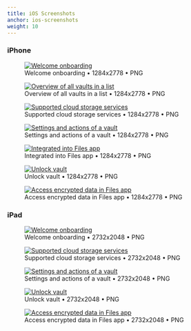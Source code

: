 ```yaml
---
title: iOS Screenshots
anchor: ios-screenshots
weight: 10
---
```

### iPhone

<div class="flex flex-wrap -mx-3">
  <div class="w-full px-3 md:w-1/2 lg:w-1/4">
    <figure class="rounded shadow bg-white text-center p-2">
      <a href="/presskit/iphone-screenshot-1.png"><img class="inline-block m-remover lazyload" data-src="/presskit/iphone-screenshot-1.png" alt="Welcome onboarding"/></a>
      <figcaption>Welcome onboarding • 1284x2778 • PNG</figcaption>
    </figure>
  </div>
  <div class="w-full px-3 md:w-1/2 lg:w-1/4">
    <figure class="rounded shadow bg-white text-center p-2">
      <a href="/presskit/iphone-screenshot-2.png"><img class="inline-block m-remover lazyload" data-src="/presskit/iphone-screenshot-2.png" alt="Overview of all vaults in a list"/></a>
      <figcaption>Overview of all vaults in a list • 1284x2778 • PNG</figcaption>
    </figure>
  </div>
  <div class="w-full px-3 md:w-1/2 lg:w-1/4">
    <figure class="rounded shadow bg-white text-center p-2">
      <a href="/presskit/iphone-screenshot-3.png"><img class="inline-block m-remover lazyload" data-src="/presskit/iphone-screenshot-3.png" alt="Supported cloud storage services"/></a>
      <figcaption>Supported cloud storage services • 1284x2778 • PNG</figcaption>
    </figure>
  </div>
  <div class="w-full px-3 md:w-1/2 lg:w-1/4">
    <figure class="rounded shadow bg-white text-center p-2">
      <a href="/presskit/iphone-screenshot-4.png"><img class="inline-block m-remover lazyload" data-src="/presskit/iphone-screenshot-4.png" alt="Settings and actions of a vault"/></a>
      <figcaption>Settings and actions of a vault • 1284x2778 • PNG</figcaption>
    </figure>
  </div>
  <div class="w-full px-3 md:w-1/2 lg:w-1/4">
    <figure class="rounded shadow bg-white text-center p-2">
      <a href="/presskit/iphone-screenshot-5.png"><img class="inline-block m-remover lazyload" data-src="/presskit/iphone-screenshot-5.png" alt="Integrated into Files app"/></a>
      <figcaption>Integrated into Files app • 1284x2778 • PNG</figcaption>
    </figure>
  </div>
  <div class="w-full px-3 md:w-1/2 lg:w-1/4">
    <figure class="rounded shadow bg-white text-center p-2">
      <a href="/presskit/iphone-screenshot-6.png"><img class="inline-block m-remover lazyload" data-src="/presskit/iphone-screenshot-6.png" alt="Unlock vault"/></a>
      <figcaption>Unlock vault • 1284x2778 • PNG</figcaption>
    </figure>
  </div>
  <div class="w-full px-3 md:w-1/2 lg:w-1/4">
    <figure class="rounded shadow bg-white text-center p-2">
      <a href="/presskit/iphone-screenshot-7.png"><img class="inline-block m-remover lazyload" data-src="/presskit/iphone-screenshot-7.png" alt="Access encrypted data in Files app"/></a>
      <figcaption>Access encrypted data in Files app • 1284x2778 • PNG</figcaption>
    </figure>
  </div>
</div>

### iPad

<div class="flex flex-wrap -mx-3">
  <div class="w-full px-3 lg:w-1/2">
    <figure class="rounded shadow bg-white text-center p-2">
      <a href="/presskit/ipad-screenshot-1.png"><img class="inline-block m-remover lazyload" data-src="/presskit/ipad-screenshot-1.png" alt="Welcome onboarding"/></a>
      <figcaption>Welcome onboarding • 2732x2048 • PNG</figcaption>
    </figure>
  </div>
  <div class="w-full px-3 lg:w-1/2">
    <figure class="rounded shadow bg-white text-center p-2">
      <a href="/presskit/ipad-screenshot-2.png"><img class="inline-block m-remover lazyload" data-src="/presskit/ipad-screenshot-2.png" alt="Supported cloud storage services"/></a>
      <figcaption>Supported cloud storage services • 2732x2048 • PNG</figcaption>
    </figure>
  </div>
  <div class="w-full px-3 lg:w-1/2">
    <figure class="rounded shadow bg-white text-center p-2">
      <a href="/presskit/ipad-screenshot-3.png"><img class="inline-block m-remover lazyload" data-src="/presskit/ipad-screenshot-3.png" alt="Settings and actions of a vault"/></a>
      <figcaption>Settings and actions of a vault • 2732x2048 • PNG</figcaption>
    </figure>
  </div>
  <div class="w-full px-3 lg:w-1/2">
    <figure class="rounded shadow bg-white text-center p-2">
      <a href="/presskit/ipad-screenshot-4.png"><img class="inline-block m-remover lazyload" data-src="/presskit/ipad-screenshot-4.png" alt="Unlock vault"/></a>
      <figcaption>Unlock vault • 2732x2048 • PNG</figcaption>
    </figure>
  </div>
  <div class="w-full px-3 lg:w-1/2">
    <figure class="rounded shadow bg-white text-center p-2">
      <a href="/presskit/ipad-screenshot-5.png"><img class="inline-block m-remover lazyload" data-src="/presskit/ipad-screenshot-5.png" alt="Access encrypted data in Files app"/></a>
      <figcaption>Access encrypted data in Files app • 2732x2048 • PNG</figcaption>
    </figure>
  </div>
</div>
